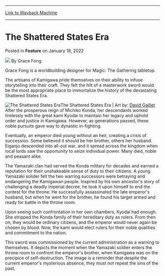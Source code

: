 
---
[Link to Wayback Machine](https://web.archive.org/web/20220118155137/https://magic.wizards.com/en/articles/archive/feature/shattered-states-era-2022-01-18)

[_metadata_:wayback_url]:- "https://magic.wizards.com/en/articles/archive/feature/shattered-states-era-2022-01-18"
[_metadata_:wayback_raw_url]:- "https://web.archive.org/web/20220118155137id_/https://magic.wizards.com/en/articles/archive/feature/shattered-states-era-2022-01-18"
[_metadata_:wayback_capture_timestamp]:- "2022-01-18 15:51:37+00:00"
[_metadata_:description]:- "See the history of the devastating Shattered States Era immortalized on the hilt of a masterwork sword."
[_metadata_:generator]:- "Drupal 7 (http://drupal.org)"
[_metadata_:publish_date]:- "2022-01-18"
---


The Shattered States Era
========================



 Posted in **Feature**
 on January 18, 2022 






![](https://media.magic.wizards.com/styles/auth_small/public/images/person/portrait-grace-fong.jpeg)
By Grace Fong




 Grace Fong is a worldbuilding designer for Magic: The Gathering tabletop. 






The artisans of Kamigawa pride themselves on their ability to infuse storytelling into their craft. They felt the hilt of a masterwork sword would be the most appropriate place to immortalize the history of the devastating Shattered States Era.



![The Shattered States Era](https://media.wizards.com/2022/images/daily/Ju23nsd23s.jpg)The Shattered States Era | Art by: [David Gaillet](https://gatherer.wizards.com/Pages/Search/Default.aspx?action=advanced&output=spoiler&method=visual&artist=+%5B%22David%20Gaillet%22%5D)
After the prosperous reign of Michiko Konda, her descendants worked tirelessly with the great kami Kyodai to maintain her legacy and uphold order and justice in Kamigawa. However, as generations passed, these noble pursuits gave way to dynastic in-fighting.


Eventually, an emperor died young without an heir, creating a crisis of succession. Some believed it should be her brother, others her husband. Eiganjo descended into all-out war, and it spread across the kingdom when local lords saw the opportunity to seize individual power. Many died, noble and peasant alike.


The Yamazaki clan had served the Konda military for decades and earned a reputation for their unshakeable sense of duty to their citizens. A young Yamazaki solider felt the two warring successors were betraying and endangering the Kamigawan people. Inspired by his own ancestor's story of challenging a deadly imperial decree, he took it upon himself to end the contest for the throne. He successfully assassinated the late emperor's husband, but when he went for the brother, he found his target armed and ready for battle in the throne room.


Upon seeing such confrontation in her own chambers, Kyodai had enough. She stripped the Konda family of their hereditary duty as rulers. From then on, they would be ordinary citizens, and the emperor would never again be chosen by blood. Now, the kami would elect rulers for their noble qualities and commitment to the nation.


This sword was commissioned by the current administration as a warning to themselves. It depicts the moment when the Yamazaki soldier enters the throne room to confront the emperor's brother, when Kamigawa was on the precipice of self-destruction. The image is a reminder that despite the current emperor's mysterious absence, they must not repeat the sins of the past.







